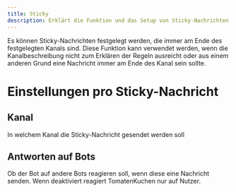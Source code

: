 ```yaml
---
title: Sticky
description: Erklärt die Funktion und das Setup von Sticky-Nachrichten
---
```


Es können Sticky-Nachrichten festgelegt werden, die immer am Ende des festgelegten Kanals sind. Diese Funktion kann verwendet werden, wenn die Kanalbeschreibung nicht zum Erklären der Regeln ausreicht oder aus einem anderen Grund eine Nachricht immer am Ende des Kanal sein sollte.

# Einstellungen pro Sticky-Nachricht

## Kanal
In welchem Kanal die Sticky-Nachricht gesendet werden soll

## Antworten auf Bots
Ob der Bot auf andere Bots reagieren soll, wenn diese eine Nachricht senden. Wenn deaktiviert reagiert TomatenKuchen nur auf Nutzer.
